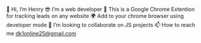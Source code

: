 👋 Hi, I’m Henry
😎 I’m a web developer 
🚂 This is a Google Chrome Extention for tracking leads on any website
🌍 Add to your chrome browser using developer mode
💞️ I’m looking to collaborate on JS projects
📫 How to reach me dk1online25@gmail.com
